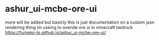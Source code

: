 # ashur_ui-mcbe-ore-ui
more will be added but basicly this is just documentation on a custom json rendering thing im useing to overide ore ui in minecraft bedrock
https://fumeko-ts.github.io/ashur_ui-mcbe-ore-ui/
